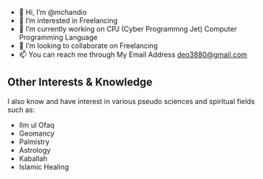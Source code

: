 - 👋 Hi, I’m @mchandio
- 👀 I’m interested in Freelancing
- 🌱 I’m currently working on CPJ (Cyber Programmng Jet) Computer Programming Language
- 💞️ I’m looking to collaborate on Freelancing
- 📫 You can reach me through My Email Address deo3880@gmail.com

## Other Interests & Knowledge

I also know and have interest in various pseudo sciences and spiritual fields such as:
- Ilm ul Ofaq
- Geomancy
- Palmistry
- Astrology
- Kaballah
- Islamic Healing

<!---
mchandio/mchandio is a ✨ special ✨ repository because its `README.md` (this file) appears on your GitHub profile.
You can click the Preview link to take a look at your changes.
-->